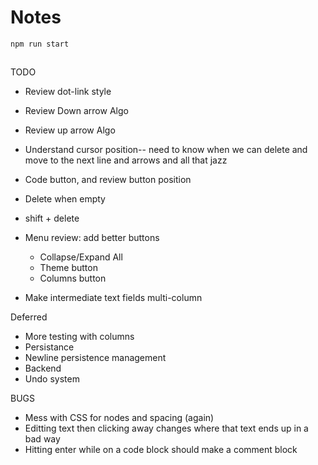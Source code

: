 # Notes

```
npm run start
```

##

TODO

- Review dot-link style
- Review Down arrow Algo
- Review up arrow Algo

- Understand cursor position-- need to know when we can delete and move to the
  next line and arrows and all that jazz
- Code button, and review button position
- Delete when empty
- shift + delete

- Menu review: add better buttons

  - Collapse/Expand All
  - Theme button
  - Columns button

- Make intermediate text fields multi-column

Deferred

- More testing with columns
- Persistance
- Newline persistence management
- Backend
- Undo system

BUGS

- Mess with CSS for nodes and spacing (again)
- Editting text then clicking away changes where that text ends up in a bad way
- Hitting enter while on a code block should make a comment block
